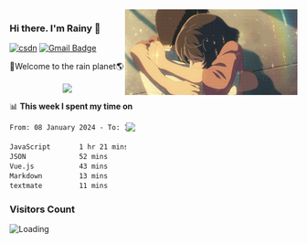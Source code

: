 <img  align='right' height="150" src="https://github.com/LikeRainDay/LikeRainDay/blob/master/pic/img_rain_1.gif?raw=true">



### Hi there. I'm Rainy :lemon:

[![csdn](https://img.shields.io/badge/-csdn-c14438?style=flat-square&logo=c&logoColor=white)](https://blog.csdn.net/qq_15807167)
[![Gmail Badge](https://img.shields.io/badge/-gmail-c14438?style=flat-square&logo=Gmail&logoColor=white&link=mailto:houshuai0816@gmail.com)](mailto:houshuai0816@gmail.com)

🚀Welcome to the rain planet🌎

<center>
<img align='center'  src="https://source.unsplash.com/user/rainyhehe/likes">
</center>

📊 **This week I spent my time on**

<img align='right'   width="300" src="https://github-readme-stats.vercel.app/api?username=LikeRainDay&show_icons=true&title_color=fff&icon_color=79ff97&text_color=9f9f9f&bg_color=151515&count_private=true">

<!--START_SECTION:waka-->

```txt
From: 08 January 2024 - To: 15 January 2024

JavaScript       1 hr 21 mins    █████████▒░░░░░░░░░░░░░░░   37.99 %
JSON             52 mins         ██████▒░░░░░░░░░░░░░░░░░░   24.67 %
Vue.js           43 mins         █████░░░░░░░░░░░░░░░░░░░░   20.09 %
Markdown         13 mins         █▓░░░░░░░░░░░░░░░░░░░░░░░   06.46 %
textmate         11 mins         █▒░░░░░░░░░░░░░░░░░░░░░░░   05.43 %
```

<!--END_SECTION:waka-->

### Visitors Count
<img align="left" src = "https://profile-counter.glitch.me/LikeRainDay/count.svg" alt ="Loading">
